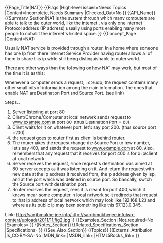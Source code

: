 {{Page_Title|NAT}}
{{Flags
|High-level issues=Needs Topics
|Content=Incomplete, Needs Summary
|Checked_Out=No
}}
{{API_Name}}
{{Summary_Section|NAT is the system through which many computers are able to talk to the outer world, like the internet , via only one  Internet Protocol address (IP address)  usually using ports enabling many more people to cohabit the internet's limited space. }}
{{Concept_Page
|Content=NAT:

Usually NAT service is provided through a router. In a home where someone has one Ip from there Internet Service Provider having router allows all of them to share this ip while still being distinguishable to outer world.

There are other ways than the following on how NAT may work, but most of the time it is as this:

Whenever a computer sends a request, Tcp/udp, the request contains many other small bits of information among the main information. The ones that enable NAT are Destination Port and Source Port. (see link)

Steps...
1. Server listening at port 80
2. Client/Chrome/Computer at local network sends request to www.example.com at port 80. (thus Destination Port = 80).
3. Client waits for it on whatever port, let's say port 200. (thus source port =200)
4. the request goes to router first as client is behind router.
5. The router takes the request change the Source Port to new number, let's say 400, and sends the request to www.example.com at 80. Also, remembers that any request that it receives for port 400 is for x ip/client at local network.
6. Server receives the request, since request's destination was aimed at 80, server accepts as it was listening on it. And return the request with new data at the ip address it received from, the ip address given by isp, and at the port which was defined in source port. So basically, switch the Source port with destination port. 
7. Router recieves the request, sees it is meant for port 400, which it knows mean some computer in local network so it redirects that request to that ip address of local network which may look like 192.168.1.23 and where as its public ip may been something like this 67.123.0.345.

Link: http://sanjibmukherjee.info/http://sanjibmukherjee.info/wp-content/uploads/2011/11/fig2.jpg
}}
{{Examples_Section
|Not_required=No
|Examples=
}}
{{Notes_Section}}
{{Related_Specifications_Section
|Specifications=
}}
{{See_Also_Section}}
{{Topics}}
{{External_Attribution
|Is_CC-BY-SA=No
|MDN_link=
|MSDN_link=
|HTML5Rocks_link=
}}